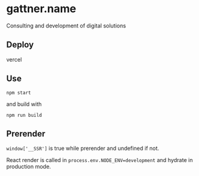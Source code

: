 # gattner.name

Consulting and development of digital solutions

## Deploy

vercel

## Use

```shell
npm start
```

and build with

```shell
npm run build
```

## Prerender

`window['__SSR']` is true while prerender and undefined if not.

React render is called in `process.env.NODE_ENV=development` and hydrate in production mode.
